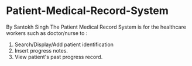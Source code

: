 # Patient-Medical-Record-System
By Santokh Singh
The Patient Medical Record System is for the healthcare workers such as doctor/nurse to :
1. Search/Display/Add patient identification
2. Insert progress notes. 
3. View patient's past progress record.
